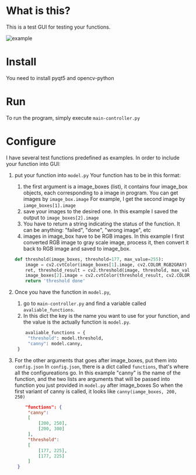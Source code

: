 # What is this?

This is a test GUI for testing your functions.

![example](./example.gif)

# Install

You need to install pyqt5 and opencv-python

# Run

To run the program, simply execute ```main-controller.py```

# Configure

I have several test functions predefined as examples. 
In order to include your function into GUI:

1. put your function into ```model.py```
   Your function has to be in this format:
   1. the first argument is a image_boxes (list),
   it contains four image_box objects, each corresponding to a image in program.
   You can get images by ```image_box.image```
   For example, I get the second image by ```iamge_boxes[1].image```
   2. save your images to the desired one. 
   In this example I saved the output to ```image_boxes[2].image```
   3. You have to return a string indicating the status of the function.
   It can be anything: "failed", "done", "wrong image", etc
   4. images in image_box have to be RGB images.
   In this example I first converted RGB image to gray scale image,
   process it, then convert it back to RGB image and saved to image_box.

    ```python
    def threshold(image_boxes, threshold=177, max_value=255):
        image = cv2.cvtColor(image_boxes[1].image, cv2.COLOR_RGB2GRAY)
        ret, threshold_result = cv2.threshold(image, threshold, max_value, cv2.THRESH_BINARY)
        image_boxes[2].image = cv2.cvtColor(threshold_result, cv2.COLOR_GRAY2RGB)
        return 'threshold done'
    ```

2. Once you have the function in ```model.py```,
   1. go to ```main-controller.py``` and find a variable called ```avaliable_functions```.
   2. In this dict the key is the name you want to use for your function,
   and the value is the actually function is ```model.py```.

   ```python
       avaliable_functions = {
        "threshold": model.threshold,
        "canny": model.canny,
    }
    ```
3. For the other arguments that goes after image_boxes, put them into ```config.json```
   In `config.json`, there is a dict called ```functions```,
   that's where all the configureations go.
   In this example "canny" is the name of the function,
   and the two lists are arguments that will be passed 
   into function you just provided in ```model.py``` after image_boxes
   So when the first variant of canny is called, it looks like
   ```canny(iamge_boxes, 200, 250)```

   ```json
       "functions": {
        "canny":
        [
            [200, 250],
            [200, 300]
        ],
        "threshold":
        [
            [177, 225],
            [177, 225]
        ]
    }
    ```

